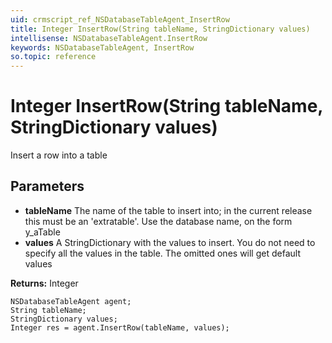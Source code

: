 ```yaml
---
uid: crmscript_ref_NSDatabaseTableAgent_InsertRow
title: Integer InsertRow(String tableName, StringDictionary values)
intellisense: NSDatabaseTableAgent.InsertRow
keywords: NSDatabaseTableAgent, InsertRow
so.topic: reference
---
```


# Integer InsertRow(String tableName, StringDictionary values)

Insert a row into a table

## Parameters

* **tableName** The name of the table to insert into; in the current release this must be an 'extratable'. Use the database name, on the form y_aTable
* **values** A StringDictionary with the values to insert. You do not need to specify all the values in the table. The omitted ones will get default values

**Returns:** Integer

```crmscript
NSDatabaseTableAgent agent;
String tableName;
StringDictionary values;
Integer res = agent.InsertRow(tableName, values);
```

